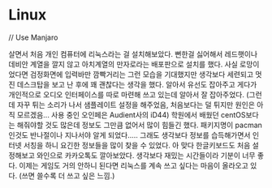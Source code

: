 # Linux

// Use Manjaro

살면서 처음 개인 컴퓨터에 리눅스라는 걸 설치해보았다. 뻔한걸 싫어해서 레드햇이나 데비안 계열을 깔지 않고 아치계열의 만자로라는 배포판으로 설치를 했다. 사실 로망이었다면 검정화면에 입력바만 깜빡거리는 그런 모습을 기대했지만 생각보다 세련되고 멋진 데스크탑을 보고 난 후에 꽤 괜찮다는 생각을 했다. 알아서 유선도 잡아주고 게다가 개인적으로 오디오 인터페이스를 따로 마련해 쓰고 있는데 알아서 잘 잡아주었다. (그런데 자꾸 튀는 소리가 나서 샘플레이트 설정을 해주었음, 처음보다는 덜 튀지만 원인은 아직 모르겠음... 사용 중인 오인페은 Audient사의 iD44) 학원에서 배웠던 centOS보다는 해줘야할 것도 많은데 정보도 그만큼 없어서 많이 힘들긴 했다. 패키지명이 pacman인것도 반나절이나 지나서야 알게 되었다..... 그래도 생각보다 정보를 습득해가면서 인터넷 서칭을 하니 요긴한 정보들을 많이 찾을 수 있었다. 아 맞다 한글키보드도 처음 설정해보고 와인으로 카카오톡도 깔아보았다. 생각보다 재밌는 시간들이라 기분이 너무 좋다. 이제는 게임도 거의 안하니 된다면 리눅스를 계속 쓰고 싶다는 마음이 올라오고 있다. (쓰면 쓸수록 더 쓰고 싶은 느낌.)
